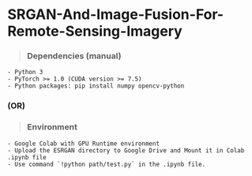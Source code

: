 # SRGAN-And-Image-Fusion-For-Remote-Sensing-Imagery

> ### Dependencies (manual)
    - Python 3
    - PyTorch >= 1.0 (CUDA version >= 7.5)
    - Python packages: pip install numpy opencv-python
### (OR)
> ### Environment
    - Google Colab with GPU Runtime environment
    - Upload the ESRGAN directory to Google Drive and Mount it in Colab .ipynb file
    - Use command `!python path/test.py` in the .ipynb file.






